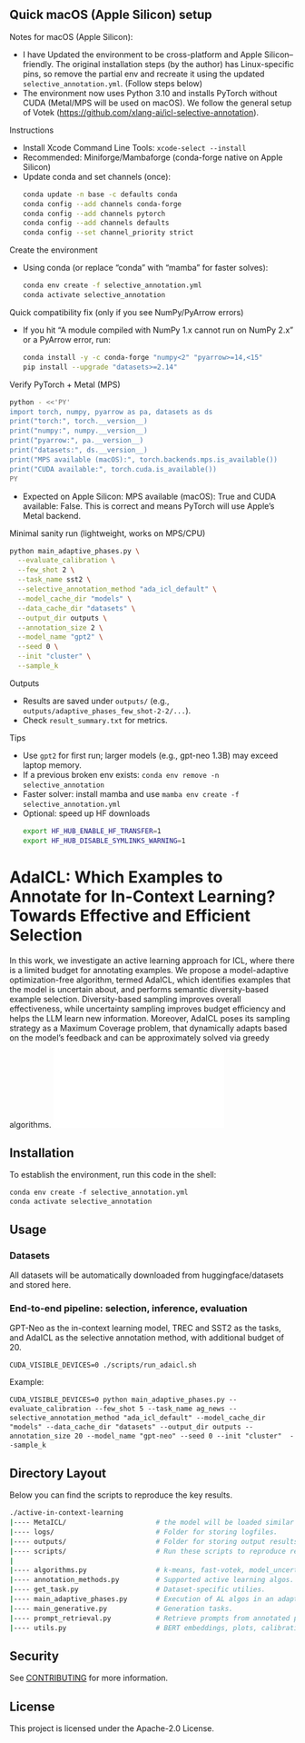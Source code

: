 
## Quick macOS (Apple Silicon) setup

Notes for macOS (Apple Silicon):
- I have Updated the environment to be cross-platform and Apple Silicon–friendly. The original installation steps (by the author) has Linux-specific pins, so remove the partial env and recreate it using the updated `selective_annotation.yml`. (Follow steps below)
- The environment now uses Python 3.10 and installs PyTorch without CUDA (Metal/MPS will be used on macOS).
We follow the general setup of Votek (<https://github.com/xlang-ai/icl-selective-annotation>).

Instructions 

- Install Xcode Command Line Tools: `xcode-select --install`
- Recommended: Miniforge/Mambaforge (conda-forge native on Apple Silicon)
- Update conda and set channels (once):
  ```zsh
  conda update -n base -c defaults conda
  conda config --add channels conda-forge
  conda config --add channels pytorch
  conda config --add channels defaults
  conda config --set channel_priority strict
  ```

Create the environment
- Using conda (or replace “conda” with “mamba” for faster solves):
  ```zsh
  conda env create -f selective_annotation.yml
  conda activate selective_annotation
  ```

Quick compatibility fix (only if you see NumPy/PyArrow errors)
- If you hit “A module compiled with NumPy 1.x cannot run on NumPy 2.x” or a PyArrow error, run:
  ```zsh
  conda install -y -c conda-forge "numpy<2" "pyarrow>=14,<15"
  pip install --upgrade "datasets>=2.14"
  ```

Verify PyTorch + Metal (MPS)
```zsh
python - <<'PY'
import torch, numpy, pyarrow as pa, datasets as ds
print("torch:", torch.__version__)
print("numpy:", numpy.__version__)
print("pyarrow:", pa.__version__)
print("datasets:", ds.__version__)
print("MPS available (macOS):", torch.backends.mps.is_available())
print("CUDA available:", torch.cuda.is_available())
PY
```
- Expected on Apple Silicon: MPS available (macOS): True and CUDA available: False. This is correct and means PyTorch will use Apple’s Metal backend.

Minimal sanity run (lightweight, works on MPS/CPU)
```zsh
python main_adaptive_phases.py \
  --evaluate_calibration \
  --few_shot 2 \
  --task_name sst2 \
  --selective_annotation_method "ada_icl_default" \
  --model_cache_dir "models" \
  --data_cache_dir "datasets" \
  --output_dir outputs \
  --annotation_size 2 \
  --model_name "gpt2" \
  --seed 0 \
  --init "cluster" \
  --sample_k
```

Outputs
- Results are saved under `outputs/` (e.g., `outputs/adaptive_phases_few_shot-2-2/...`).
- Check `result_summary.txt` for metrics.

Tips
- Use `gpt2` for first run; larger models (e.g., gpt-neo 1.3B) may exceed laptop memory.
- If a previous broken env exists: `conda env remove -n selective_annotation`
- Faster solver: install mamba and use `mamba env create -f selective_annotation.yml`
- Optional: speed up HF downloads
  ```zsh
  export HF_HUB_ENABLE_HF_TRANSFER=1
  export HF_HUB_DISABLE_SYMLINKS_WARNING=1
  ```


# AdaICL: Which Examples to Annotate for In-Context Learning? Towards Effective and Efficient Selection

In this work, we investigate an active learning approach for ICL, where there is a limited budget for annotating examples. We propose a model-adaptive optimization-free algorithm, termed AdaICL, which identifies examples that the model is uncertain about, and performs semantic diversity-based example selection. Diversity-based sampling improves overall effectiveness, while uncertainty sampling improves budget efficiency and helps the LLM learn new information. Moreover, AdaICL poses its sampling strategy as a Maximum Coverage problem, that dynamically adapts based on the model’s feedback and can be approximately solved via greedy algorithms. 
![AdaICL algorithm.](assets/AdaICL_alg.pdf "AdaICL algorithm.")



## Installation
To establish the environment, run this code in the shell:
```
conda env create -f selective_annotation.yml
conda activate selective_annotation
```

## Usage

### Datasets

All datasets will be automatically downloaded from huggingface/datasets and stored here.

### End-to-end pipeline: selection, inference, evaluation
GPT-Neo as the in-context learning model, TREC and SST2 as the tasks, and AdaICL  as the selective annotation method, with additional budget of 20.
```
CUDA_VISIBLE_DEVICES=0 ./scripts/run_adaicl.sh
```

Example:
```
CUDA_VISIBLE_DEVICES=0 python main_adaptive_phases.py --evaluate_calibration --few_shot 5 --task_name ag_news --selective_annotation_method "ada_icl_default" --model_cache_dir "models" --data_cache_dir "datasets" --output_dir outputs --annotation_size 20 --model_name "gpt-neo" --seed 0 --init "cluster"  --sample_k 
```


## Directory Layout
Below you can find the scripts to reproduce the key results.

```bash
./active-in-context-learning
|---- MetaICL/                      # the model will be loaded similar to MetaICL for classification problems. That way we do not encouter invalid label generation.
|---- logs/                         # Folder for storing logfiles.
|---- outputs/                      # Folder for storing output results.
|---- scripts/                      # Run these scripts to reproduce results.
|
|---- algorithms.py                 # k-means, fast-votek, model_uncertainty_estimation, votek utilies
|---- annotation_methods.py         # Supported active learning algos.
|---- get_task.py                   # Dataset-specific utilies.
|---- main_adaptive_phases.py       # Execution of AL algos in an adaptive manner (inductive).
|---- main_generative.py            # Generation tasks.
|---- prompt_retrieval.py           # Retrieve prompts from annotated pool.
|---- utils.py                      # BERT embeddings, plots, calibration error etc.
```

## Security

See [CONTRIBUTING](CONTRIBUTING.md#security-issue-notifications) for more information.

## License

This project is licensed under the Apache-2.0 License.
